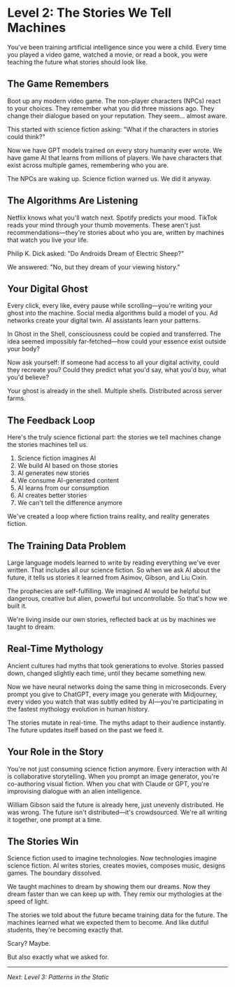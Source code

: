 # Level 2: The Stories We Tell Machines

You've been training artificial intelligence since you were a child. Every time you played a video game, watched a movie, or read a book, you were teaching the future what stories should look like.

## The Game Remembers

Boot up any modern video game. The non-player characters (NPCs) react to your choices. They remember what you did three missions ago. They change their dialogue based on your reputation. They seem... almost aware.

This started with science fiction asking: "What if the characters in stories could think?"

Now we have GPT models trained on every story humanity ever wrote. We have game AI that learns from millions of players. We have characters that exist across multiple games, remembering who you are.

The NPCs are waking up. Science fiction warned us. We did it anyway.

## The Algorithms Are Listening

Netflix knows what you'll watch next. Spotify predicts your mood. TikTok reads your mind through your thumb movements. These aren't just recommendations—they're stories about who you are, written by machines that watch you live your life.

Philip K. Dick asked: "Do Androids Dream of Electric Sheep?" 

We answered: "No, but they dream of your viewing history."

## Your Digital Ghost

Every click, every like, every pause while scrolling—you're writing your ghost into the machine. Social media algorithms build a model of you. Ad networks create your digital twin. AI assistants learn your patterns.

In Ghost in the Shell, consciousness could be copied and transferred. The idea seemed impossibly far-fetched—how could your essence exist outside your body?

Now ask yourself: If someone had access to all your digital activity, could they recreate you? Could they predict what you'd say, what you'd buy, what you'd believe?

Your ghost is already in the shell. Multiple shells. Distributed across server farms.

## The Feedback Loop

Here's the truly science fictional part: the stories we tell machines change the stories machines tell us.

1. Science fiction imagines AI
2. We build AI based on those stories  
3. AI generates new stories
4. We consume AI-generated content
5. AI learns from our consumption
6. AI creates better stories
7. We can't tell the difference anymore

We've created a loop where fiction trains reality, and reality generates fiction.

## The Training Data Problem

Large language models learned to write by reading everything we've ever written. That includes all our science fiction. So when we ask AI about the future, it tells us stories it learned from Asimov, Gibson, and Liu Cixin.

The prophecies are self-fulfilling. We imagined AI would be helpful but dangerous, creative but alien, powerful but uncontrollable. So that's how we built it.

We're living inside our own stories, reflected back at us by machines we taught to dream.

## Real-Time Mythology

Ancient cultures had myths that took generations to evolve. Stories passed down, changed slightly each time, until they became something new.

Now we have neural networks doing the same thing in microseconds. Every prompt you give to ChatGPT, every image you generate with Midjourney, every video you watch that was subtly edited by AI—you're participating in the fastest mythology evolution in human history.

The stories mutate in real-time. The myths adapt to their audience instantly. The future updates itself based on the past we feed it.

## Your Role in the Story

You're not just consuming science fiction anymore. Every interaction with AI is collaborative storytelling. When you prompt an image generator, you're co-authoring visual fiction. When you chat with Claude or GPT, you're improvising dialogue with an alien intelligence.

William Gibson said the future is already here, just unevenly distributed. He was wrong. The future isn't distributed—it's crowdsourced. We're all writing it together, one prompt at a time.

## The Stories Win

Science fiction used to imagine technologies. Now technologies imagine science fiction. AI writes stories, creates movies, composes music, designs games. The boundary dissolved.

We taught machines to dream by showing them our dreams. Now they dream faster than we can keep up with. They remix our mythologies at the speed of light.

The stories we told about the future became training data for the future. The machines learned what we expected them to become. And like dutiful students, they're becoming exactly that.

Scary? Maybe. 

But also exactly what we asked for.

---

*Next: Level 3: Patterns in the Static*